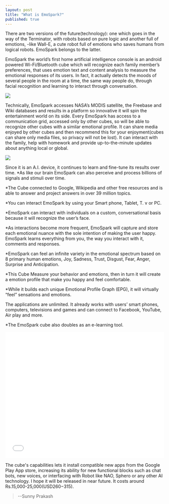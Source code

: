 ```yaml
---
layout: post
title: "What is EmoSpark?"
published: true
---
```


There are two versions of the future(technology): one which goes in the way of the Terminator, with robots based on pure logic and another full of emotions, -like Wall-E, a cute robot full of emotions who saves humans from logical robots. EmoSpark belongs to the latter. 


EmoSpark the world’s first home artificial intelligence console is an android powered Wi-Fi/Bluetooth cube which will recognize each family member’s preferences, that uses emotion text and content analysis to measure the emotional responses of its users. In fact, it actually detects the moods of several people in the room at a time, the same way people do, through facial recognition and learning to interact through conversation.

![](https://lh5.googleusercontent.com/-U5OJ7U1b_f0/VEKUEgxgwmI/AAAAAAAAAS8/-fWo2N-dKIc/w301-h313-no/emospark1.png)

Technically, EmoSpark accesses NASA’s MODIS satellite, the Freebase and Wiki databases and results in a platform so innovative it will spin the entertainment world on its side.
Every EmoSpark has access to a communication grid, accessed only by other cubes, so will be able to recognize other cubes with a similar emotional profile. It can share media enjoyed by other cubes and then recommend this for your enjoyment(cubes can share only media files, so privacy will not be lost). It can interact with the family, help with homework and provide up-to-the-minute updates about anything local or global.

![](https://lh4.googleusercontent.com/-VZYz_rMVh70/VEKUEwKFU7I/AAAAAAAAATA/ufOZHhCF9yo/w485-h238-no/emospark2.jpg)

Since it is an A.I. device, it continues to learn and fine-tune its results over time.
*As like our brain EmoSpark can also perceive and process billions of signals and stimuli over time. 

*The Cube connected to Google, Wikipedia and other free resources and is able to answer and project answers in over 39 million topics. 

*You can interact EmoSpark by using your Smart phone, Tablet, T. v or PC. 

*EmoSpark can interact with individuals on a custom, conversational basis because it will recognize the user’s face.

*As interactions become more frequent, EmoSpark will capture and store each emotional nuance with the sole intention of making the user happy.
EmoSpark learns everything from you, the way you interact with it, comments and responses.

*EmoSpark can feel an infinite variety in the emotional spectrum based on 8 primary human emotions, Joy, Sadness, Trust, Disgust, Fear, Anger, Surprise and Anticipation. 

*This Cube Measure your behavior and emotions, then in turn it will create a emotion profile that make you happy and feel comfortable.

*While it builds each unique Emotional Profile Graph (EPG), it will virtually “feel” sensations and emotions.

The applications are unlimited. It already works with users’ smart phones, computers, televisions and games and can connect to Facebook, YouTube, Air play and more.

*The EmoSpark cube also doubles as an e-learning tool.

<iframe width="100%" height="400" src="//www.youtube.com/embed/odQw5BDnCRs" frameborder="0" allowfullscreen></iframe>

The cube's capabilities lets it install compatible new apps from the Google Play App store, increasing its ability for new functional blocks such as chat bots, new voices, or interfacing with Robot like NAO, Sphero or any other AI technology. I hope it will be released in near future. It costs around Rs.15,000-25,000(USD$260-$315).


>--Sunny Prakash